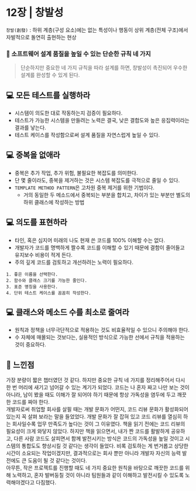 # 12장 | 창발성

`창발(創發)` : 하위 계층(구성 요소)에는 없는 특성이나 행동이 상위 계층(전체 구조)에서 자발적으로 돌연히 출현하는 현상

### 🚩 소프트웨어 설계 품질을 높일 수 있는 단순한 규칙 네 가지

> 단순하지만 중요한 네 가지 규칙을 따라 설계를 하면, 창발성이 촉진되어 우수한 설계를 완성할 수 있게 된다.

## 💻 모든 테스트를 실행하라

- 시스템이 의도한 대로 작동하는지 검증이 필요하다.
- 테스트가 가능한 시스템을 만들려는 노력은 결국, 낮은 결합도와 높은 응집력이라는 결과를 낳는다.
- 테스트 케이스를 작성함으로써 설계 품질을 자연스럽게 높일 수 있다.

## 💻 중복을 없애라

- 중복은 추가 작업, 추가 위험, 불필요한 복잡도를 의미한다.
- 단 몇 줄이라도, 중복을 제거하는 것은 시스템 복잡도를 극적으로 줄일 수 있다.
- `TEMPLATE METHOD PATTERN`은 고차원 중복 제거를 위한 기법이다.
  * 거의 동일한 두 메소드에서 중복되는 부분을 합치고, 차이가 있는 부분만 별도의 하위 클래스에 작성하는 방법

## 💻 의도를 표현하라

- 타인, 혹은 심지어 미래의 나도 현재 쓴 코드를 100% 이해할 수는 없다.
- 개발자가 코드를 명백하게 짤수록 코드를 이해할 수 있기 때문에 결함이 줄어들고 유지보수 비용이 적게 든다.
- 주의 깊게 코드를 검토하고 개선하려는 노력이 필요하다.
```
1. 좋은 이름을 선택한다.
2. 함수와 클래스 크기를 가능한 줄인다.
3. 표준 명칭을 사용한다.
4. 단위 테스트 케이스를 꼼꼼히 작성한다.
```

## 💻 클래스와 메소드 수를 최소로 줄여라

- 원칙과 정책을 너무극단적으로 적용하는 것도 비효율적일 수 있으니 주의해야 한다.
- 수 자체에 매몰되는 것보다는, 실용적인 방식으로 가능한 선에서 규칙을 적용하는 것이 중요하다.

## 📝 느낀점

가장 분량이 짧은 챕터였던 것 같다. 하지만 중요한 규칙 네 가지를 정리해주어서 다시 한 번 머리에 새기고 넘어갈 수 있는 계기가 되었다. 코드는 나 혼자 짜고 나만 보는 것이 아니라, 남이 봤을 때도 이해가 잘 되어야 하기 때문에 항상 가독성을 염두에 두고 깨끗한 코드를 짜야 한다.<br>
개발자로써 취업할 회사를 살필 때는 개발 문화가 어떤지, 코드 리뷰 문화가 활성화되어 있는지 꼭 살펴 보라는 말을 들었었다. 개발 문화가 잘 잡혀 있고 코드 리뷰를 열심히 하는 회사일수록 업무 만족도가 높다는 것이 그 이유였다. 책을 읽기 전에는 코드 리뷰의 필요성이 크게 와닿지 않았다. 하지만 책을 읽으면서, 내가 짠 코드를 활발하게 공유하고, 다른 사람 코드도 살피면서 함께 발전시키는 방식은 코드의 가독성을 높일 것이고 시스템의 통합도도 향상시킬 것 같다는 생각이 들었다. 비록 검토하는 게 번거롭고 상당한 시간이 소요되는 작업이겠지만, 결과적으로는 회사 뿐만 아니라 개발자 자신의 능력 발전에도 큰 도움이 될 것 같다는 것이다.<br>
아무튼, 작은 프로젝트를 진행할 때도 네 가지 중요한 원칙을 바탕으로 깨끗한 코드를 위해 노력하고, 혼자 발버둥칠 것이 아니라 팀원들과 같이 이해하고 발전시킬 수 있도록 노력해야겠다고 다짐했다.
